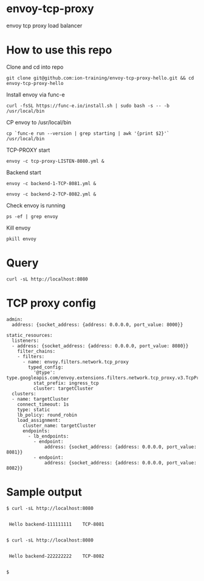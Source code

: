 # envoy-tcp-proxy
envoy tcp proxy load balancer

# How to use this repo
Clone and cd into repo
```
git clone git@github.com:ion-training/envoy-tcp-proxy-hello.git && cd envoy-tcp-proxy-hello
```

Install envoy via func-e
```
curl -fsSL https://func-e.io/install.sh | sudo bash -s -- -b /usr/local/bin
```
CP envoy to /usr/local/bin
```
cp `func-e run --version | grep starting | awk '{print $2}'` /usr/local/bin
```

TCP-PROXY start
```
envoy -c tcp-proxy-LISTEN-8080.yml &
```

Backend start
```
envoy -c backend-1-TCP-8081.yml &
```
```
envoy -c backend-2-TCP-8082.yml &
```

Check envoy is running
```
ps -ef | grep envoy
```

Kill envoy
```
pkill envoy
```

# Query
```
curl -sL http://localhost:8080
```

# TCP proxy config
```
admin:
  address: {socket_address: {address: 0.0.0.0, port_value: 8000}}

static_resources:
  listeners:
  - address: {socket_address: {address: 0.0.0.0, port_value: 8080}}
    filter_chains:
    - filters:
      - name: envoy.filters.network.tcp_proxy
        typed_config:
          '@type': type.googleapis.com/envoy.extensions.filters.network.tcp_proxy.v3.TcpProxy
          stat_prefix: ingress_tcp
          cluster: targetCluster
  clusters:
  - name: targetCluster
    connect_timeout: 1s
    type: static
    lb_policy: round_robin
    load_assignment:
      cluster_name: targetCluster
      endpoints:
        - lb_endpoints:
          - endpoint:
              address: {socket_address: {address: 0.0.0.0, port_value: 8081}}
          - endpoint:
              address: {socket_address: {address: 0.0.0.0, port_value: 8082}}
```

# Sample output
```
$ curl -sL http://localhost:8080


 Hello backend-111111111    TCP-8081 


$ curl -sL http://localhost:8080


 Hello backend-222222222    TCP-8082 


$ 
```
